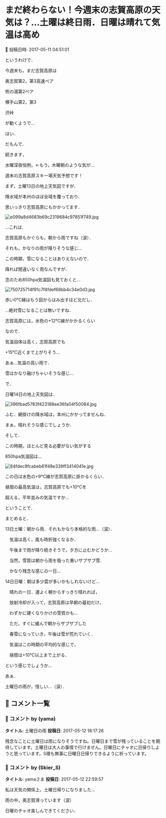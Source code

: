 # まだ終わらない！今週末の志賀高原の天気は？…土曜は終日雨．日曜は晴れて気温は高め

📅 投稿日時: 2017-05-11 04:51:01

というわけで．


今週末も，まだ志賀高原は


奥志賀第2，第3高速ペア


熊の湯第2ペア


横手山第2，第3


渋峠


が動くようで…





はい．


だもんで．


続きます，


水曜深夜恒例，←もう，木曜朝のような気が…


週末の志賀高原スキー場天気予想です！





まず，土曜13日の地上天気図ですが．


降水域が本州のほぼ全域を覆っており．


思いっきり志賀高原にもかかってます．




![e099a8d4683b69c2319684c97851f749.jpg](images/e099a8d4683b69c2319684c97851f749.jpg)




…これは．


志賀高原もかぐらも，朝から雨ですね（涙）．


それも，かなりの雨が降りそうな感じ…





この時期，雪になることはありえないので．


降れば間違いなく雨なんですが．


念のため850hpa気温図も見ておくと…




![750725714f91c7f4fdef68bb4c34e0d3.jpg](images/750725714f91c7f4fdef68bb4c34e0d3.jpg)




赤い0℃線はもう図からはみ出すほど北だし．


…絶対雪になることは無いですね．


志賀高原には，水色の+12℃線がかかるくらい


なので．


気温自体は高く，志賀高原でも


+15℃近くまで上がりそう…





あぁ…気温の高い雨で．


雪はかなり融けちゃいそうな感じ…





で．


日曜14日の地上天気図は．




![396fbad5783f423188ee36fa04f50084.jpg](images/396fbad5783f423188ee36fa04f50084.jpg)




ふむ．網掛けの降水域は，本州にかかってませんね．


まぁ，晴れそうな感じでしょうか．





そして．


この時期，ほとんど見る必要がない気がする


850hpa気温図は…




![84fdec9fcabeb61f48e339ff3414041e.jpg](images/84fdec9fcabeb61f48e339ff3414041e.jpg)




この日は水色の+9℃線が志賀高原に掛かるくらい．


昼間の最高気温は，志賀高原でも+10℃を


超える，平年並みの気温ですか…





ということで．


まとめると．





13日土曜：朝から雨．それもかなり本格的な雨…（涙）．


　気温は高く，風も時折強くなるか．


　午後まで雨が降り続きそうで，夕方に止むかどうか…


　当然，雪質は朝から雨を吸った重いザブザブ雪．


　かなり残念な感じの一日…





14日日曜：朝は多少雲が多いかもしれないけど…


　晴れの一日．運よく朝からすっきり晴れれば，


　放射冷却が入って，志賀高原は早朝の最初だけ，


　わずかに硬くなりかけの雪質かも…


　ただ，すぐに緩んで朝からザブザブした


　春雪になっていき，午後は雪が荒れていく．


　気温はこの時期の平均的な感じで，


　昼間は+10℃以上まで上がる．





という感じでしょうか…


あぁ．


土曜日の雨が，惜しい…（涙）．

## 💬 コメント一覧

### 💬 コメント by (yama)
**タイトル**: 土曜日の雨
**投稿日**: 2017-05-12 18:17:26

残念なことに土曜日は雨になりそうですね。日曜日まで雪が残っていることを期待しています。土曜日は大人の事情で行けません。日曜日にチャオに日帰りしようと思っています。S様も無事に日曜日日帰りできるように祈っています。

### 💬 コメント by (Skier_S)
**タイトル**: yamaさま
**投稿日**: 2017-05-12 22:59:57

私は天気の関係上，土曜日帰りになりました…

雨の中，奥志賀滑っています（涙）

日曜のチャオ楽しんできてください．

